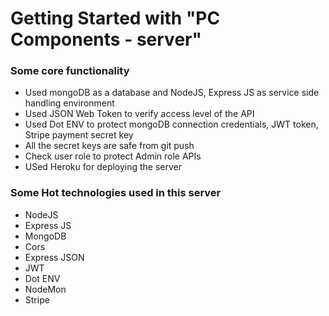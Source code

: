 # Getting Started with "PC Components - server"

### Some core functionality

- Used mongoDB as a database and NodeJS, Express JS as service side handling environment
- Used JSON Web Token to verify access level of the API
- Used Dot ENV to protect mongoDB connection credentials, JWT token, Stripe payment secret key
- All the secret keys are safe from git push
- Check user role to protect Admin role APIs
- USed Heroku for deploying the server

### Some Hot technologies used in this server

- NodeJS
- Express JS
- MongoDB
- Cors
- Express JSON
- JWT
- Dot ENV
- NodeMon
- Stripe
